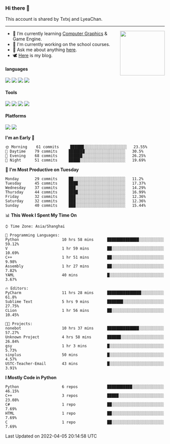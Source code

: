 ### Hi there 👋

This account is shared by Txtxj and LyeaChan.

---

<img align="right" height="141" src="https://github-readme-stats.vercel.app/api?username=txtxj&theme=tokyonight&show_icons=true&count_private=true">

- 🌱 I’m currently learning [Computer Graphics](https://github.com/txtxj/GAMES101) & Game Engine.
- 🐶 I'm currently working on the school courses.
- 💬 Ask me about anything [here](https://github.com/txtxj/txtxj/issues).
- 🕊️ [Here](https://txtxj.top) is my blog.

#### languages

![](https://img.shields.io/badge/C++-00599C?logo=cplusplus&logoColor=fff)
![](https://img.shields.io/badge/Python-3e74a2?logo=python&logoColor=fff)
![](https://img.shields.io/badge/C%23-239120?logo=csharp&logoColor=fff)
![](https://img.shields.io/badge/C-A8B9CC?logo=c&logoColor=555)


#### Tools

![](https://img.shields.io/badge/JetBrains-000000?logo=jetbrains&logoColor=fff)
![](https://img.shields.io/badge/SublimeText_3-FF9800?logo=sublimetext&logoColor=fff)
![](https://img.shields.io/badge/UE_4-0E1128?logo=unrealengine&logoColor=fff)
![](https://img.shields.io/badge/unity-FFFFFF?logo=unity&logoColor=000)

#### Platforms

![](https://img.shields.io/badge/Ubuntu_20.04-E95420?logo=ubuntu&logoColor=fff)
![](https://img.shields.io/badge/Windows_10-0078D6?logo=windows&logoColor=fff)


<!--START_SECTION:waka-->
**I'm an Early 🐤** 

```text
🌞 Morning    61 commits     ██████░░░░░░░░░░░░░░░░░░░   23.55% 
🌆 Daytime    79 commits     ███████░░░░░░░░░░░░░░░░░░   30.5% 
🌃 Evening    68 commits     ██████░░░░░░░░░░░░░░░░░░░   26.25% 
🌙 Night      51 commits     █████░░░░░░░░░░░░░░░░░░░░   19.69%

```
📅 **I'm Most Productive on Tuesday** 

```text
Monday       29 commits     ██░░░░░░░░░░░░░░░░░░░░░░░   11.2% 
Tuesday      45 commits     ████░░░░░░░░░░░░░░░░░░░░░   17.37% 
Wednesday    37 commits     ███░░░░░░░░░░░░░░░░░░░░░░   14.29% 
Thursday     44 commits     ████░░░░░░░░░░░░░░░░░░░░░   16.99% 
Friday       32 commits     ███░░░░░░░░░░░░░░░░░░░░░░   12.36% 
Saturday     32 commits     ███░░░░░░░░░░░░░░░░░░░░░░   12.36% 
Sunday       40 commits     ███░░░░░░░░░░░░░░░░░░░░░░   15.44%

```


📊 **This Week I Spent My Time On** 

```text
⌚︎ Time Zone: Asia/Shanghai

💬 Programming Languages: 
Python                   10 hrs 58 mins      ██████████████░░░░░░░░░░░   59.12% 
V                        1 hr 59 mins        ██░░░░░░░░░░░░░░░░░░░░░░░   10.69% 
C++                      1 hr 51 mins        ██░░░░░░░░░░░░░░░░░░░░░░░   9.98% 
Assembly                 1 hr 27 mins        ██░░░░░░░░░░░░░░░░░░░░░░░   7.82% 
YAML                     40 mins             █░░░░░░░░░░░░░░░░░░░░░░░░   3.67%

🔥 Editors: 
PyCharm                  11 hrs 28 mins      ███████████████░░░░░░░░░░   61.8% 
Sublime Text             5 hrs 9 mins        ███████░░░░░░░░░░░░░░░░░░   27.75% 
CLion                    1 hr 56 mins        ██░░░░░░░░░░░░░░░░░░░░░░░   10.45%

🐱‍💻 Projects: 
nonebot                  10 hrs 37 mins      ██████████████░░░░░░░░░░░   57.27% 
Unknown Project          4 hrs 58 mins       ██████░░░░░░░░░░░░░░░░░░░   26.84% 
gsy                      1 hr 3 mins         █░░░░░░░░░░░░░░░░░░░░░░░░   5.73% 
sinplus                  50 mins             █░░░░░░░░░░░░░░░░░░░░░░░░   4.57% 
USTC-Teacher-Email       43 mins             █░░░░░░░░░░░░░░░░░░░░░░░░   3.91%

```

**I Mostly Code in Python** 

```text
Python                   6 repos             ███████████░░░░░░░░░░░░░░   46.15% 
C++                      3 repos             █████░░░░░░░░░░░░░░░░░░░░   23.08% 
C#                       1 repo              ██░░░░░░░░░░░░░░░░░░░░░░░   7.69% 
HTML                     1 repo              ██░░░░░░░░░░░░░░░░░░░░░░░   7.69% 
C                        1 repo              ██░░░░░░░░░░░░░░░░░░░░░░░   7.69%

```



 Last Updated on 2022-04-05 20:14:58 UTC
<!--END_SECTION:waka-->

